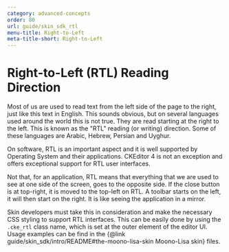 ```yaml
---
category: advanced-concepts
order: 80
url: guide/skin_sdk_rtl
menu-title: Right-to-Left
meta-title-short: Right-to-Left
---
```

<!--
Copyright (c) 2003-2022, CKSource Holding sp. z o.o. All rights reserved.
For licensing, see LICENSE.md.
-->

# Right-to-Left (RTL) Reading Direction

Most of us are used to read text from the left side of the page to the right, just like this text in English. This sounds obvious, but on several languages used around the world this is not true. They are read starting at the right to the left. This is known as the "RTL" reading (or writing) direction. Some of these languages are Arabic, Hebrew, Persian and Uyghur.

On software, RTL is an important aspect and it is well supported by Operating System and their applications. CKEditor 4 is not an exception and offers exceptional support for RTL user interfaces.

Not that, for an application, RTL means that everything that we are used to see at one side of the screen, goes to the opposite side. If the close button is at top-right, it is moved to the top-left on RTL. A toolbar starts on the left, it will then start on the right. It is like seeing the application in a mirror.

Skin developers must take this in consideration and make the necessary CSS styling to support RTL interfaces. This can be easily done by using the `.cke_rtl` class name, which is set at the outer element of the editor UI. Usage examples can be find in the {@link guide/skin_sdk/intro/README#the-moono-lisa-skin Moono-Lisa skin} files.
